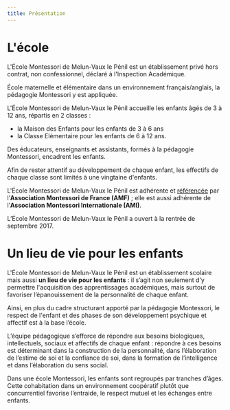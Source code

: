 ```yaml
---
title: Présentation
---
```


# L'école

L'École Montessori de Melun-Vaux le Pénil est un établissement privé hors contrat, non confessionnel, déclaré à l'Inspection Académique.

École maternelle et élémentaire dans un environnement français/anglais, la pédagogie Montessori y est appliquée.

L'École Montessori de Melun-Vaux le Pénil accueille les enfants âgés de 3 à 12 ans, répartis en 2 classes :
-  la Maison des Enfants pour les enfants de 3 à 6 ans
-  la Classe Elémentaire pour les enfants de 6 à 12 ans.

Des éducateurs, enseignants et assistants, formés à la pédagogie Montessori, encadrent les enfants.

Afin de rester attentif au développement de chaque enfant, les effectifs de chaque classe sont limités à une vingtaine d'enfants.

L'École Montessori de Melun-Vaux le Pénil est adhérente et <u>référencée</u> par l’**Association Montessori de France (AMF)** ; elle est aussi adhérente de l’**Association Montessori Internationale (AMI)**.

L’École Montessori de Melun-Vaux le Pénil a ouvert à la rentrée de septembre 2017.

# Un lieu de vie pour les enfants

L'École Montessori de Melun-Vaux le Pénil est un établissement scolaire mais aussi **un lieu de vie pour les enfants** : il s’agit  non seulement d’y permettre l'acquisition des apprentissages académiques, mais surtout de favoriser l’épanouissement de la personnalité de chaque enfant.

Ainsi, en plus du cadre structurant apporté par la pédagogie Montessori, le respect de l'enfant et des phases de son développement psychique et affectif est à la base l’école.

L’équipe pédagogique s’efforce de répondre aux besoins biologiques, intellectuels, sociaux et affectifs de chaque enfant : répondre à ces besoins est déterminant dans la construction de la personnalité, dans l’élaboration de l’estime de soi et la confiance de soi, dans la formation de l’intelligence et dans l’élaboration du sens social.

Dans une école Montessori, les enfants sont regroupés par tranches d’âges. Cette cohabitation dans un environnement coopératif plutôt que concurrentiel favorise l’entraide, le respect mutuel et les échanges entre enfants.

